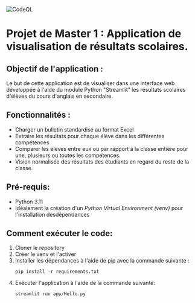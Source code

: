 ![CodeQL](https://github.com/ThomasBernard28/projetM1/actions/workflows/codeql.yml/badge.svg)

# Projet de Master 1 : Application de visualisation de résultats scolaires.

## Objectif de l'application : 

Le but de cette application est de visualiser dans une interface web développée à l'aide du module Python "Streamlit" les résultats scolaires d'élèves du cours d'anglais en secondaire.

## Fonctionnalités :

- Charger un bulletin standardisé au format Excel
- Extraire les résultats pour chaque élève dans les différentes compétences
- Comparer les élèves entre eux ou par rapport à la classe entière pour une, plusieurs ou toutes les compétences.
- Vision normalisée des résultats des étudiants en regard du reste de la classe.

## Pré-requis:

- Python 3.11
- Idéalement la création d'un _Python Virtual Environment (venv)_ pour l'installation desdépendances

## Comment exécuter le code:

1. Cloner le repository
2. Créer le venv et l'activer
3. Installer les dépendances à l'aide de pip avec la commande suivante :
   ```
   pip install -r requirements.txt
   ```
4. Exécuter l'application à l'aide de la commande suivante:
   ```
   streamlit run app/Hello.py
   ```
